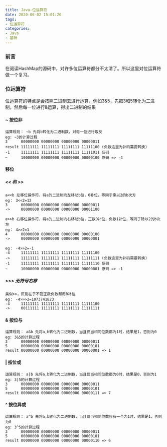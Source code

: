 ```yaml
---
title: Java-位运算符
date: 2020-06-02 15:01:20
tags:
- 位运算符
categories:
- Java
- 基础
---
```


### 前言
  在阅读HashMap的源码中，对许多位运算符都分不太清了。所以这里对位运算符做一个复习。
<!-- more -->

### 位运算符
  位运算符的特点是会按照二进制去进行运算，例如3&5，先把3和5转化为二进制，然后每一位进行&运算，得出二进制的结果

#### ~  按位非

    运算规则： ~b 先将b转化为二进制数，对每一位进行取反
    eg: ~3的计算过程
    3      00000000 00000000 00000000 00000011
    result 11111111 11111111 11111111 11111100 (负数这里为补码需要转换)
    -1     11111111 11111111 11111111 11111011 反码
    ~      10000000 00000000 00000000 00000100 原码 => -4

#### 移位

##### << 和 >>
    a<<b 左移位操作符，将a的二进制向左移动b位，0补位，等同于乘以2的b次方 
    eg： 3<<2=12
    3      00000000 00000000 00000000 00000011
    ->     00000000 00000000 00000000 00001100
  
    a>>b 右移位操作符，将a的二进制向右移动b位，正数0补位，负数1补位，等同于除以2的b次方 
    eg： 4>>2=1
    4      00000000 00000000 00000000 00000100
    ->     00000000 00000000 00000000 00000001
  
    eg： -4>>2=-1
    -4     11111111 11111111 11111111 11111100
    ->     11111111 11111111 11111111 11111111 (负数这里为补码需要转换)
    -1     11111111 11111111 11111111 11111110 反码
    ~      10000000 00000000 00000000 00000001 原码 => -1


##### >>>  无符号右移

    类似>>，区别在于不管正数负数都用0补位
    eg： -4>>>2=1073741823
    -4     11111111 11111111 11111111 11111100
    ->     00111111 11111111 11111111 11111111

#### &  按位与

    运算规则： a&b 先将a,b转化为二进制数，当且仅当相同位数都为1时，结果是1，否则为0
    eg: 3&5的计算过程
    3      00000000 00000000 00000000 00000011
    5      00000000 00000000 00000000 00000101
    result 00000000 00000000 00000000 00000001 => 1

#### |  按位或

    运算规则： a|b 先将a,b转化为二进制数，当且仅当相同位数都为0时，结果是0，否则为1
    eg: 3|5的计算过程
    3      00000000 00000000 00000000 00000011
    5      00000000 00000000 00000000 00000101
    result 00000000 00000000 00000000 00000111 => 7

#### ^  按位异或

    运算规则： a^b 先将a,b转化为二进制数，当且仅当相同位数只有一个为1时，结果是1，否则为0
    eg: 3^5的计算过程
    3      00000000 00000000 00000000 00000011
    5      00000000 00000000 00000000 00000101
    result 00000000 00000000 00000000 00000110 => 6